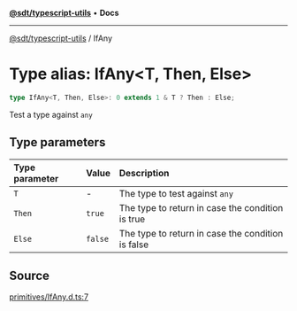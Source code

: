 [**@sdt/typescript-utils**](../README.md) • **Docs**

***

[@sdt/typescript-utils](../globals.md) / IfAny

# Type alias: IfAny\<T, Then, Else\>

```ts
type IfAny<T, Then, Else>: 0 extends 1 & T ? Then : Else;
```

Test a type against `any`

## Type parameters

| Type parameter | Value | Description |
| :------ | :------ | :------ |
| `T` | - | The type to test against `any` |
| `Then` | `true` | The type to return in case the condition is true |
| `Else` | `false` | The type to return in case the condition is false |

## Source

[primitives/IfAny.d.ts:7](https://github.com/sylvaindethier/typescript-utils/blob/421887de13b8684fe14792f125c2cd5fdb322c0d/types/primitives/IfAny.d.ts#L7)
